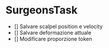 # SurgeonsTask

- [] Salvare scalpel position e velocity
- [] Salvare deformazione attuale
- [] Modificare proporzione token
